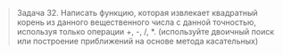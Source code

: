 >Задача 32. Написать функцию, которая извлекает квадратный корень из данного вещественного числа с данной точностью, используя только операции +, -, /, *. (используйте двоичный поиск или построение приближений на основе метода касательных)